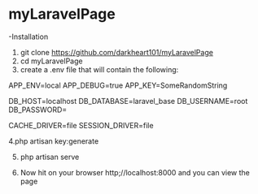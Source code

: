 # myLaravelPage

-Installation 

1. git clone https://github.com/darkheart101/myLaravelPage
2. cd myLaravelPage
3. create a .env file that will contain the following:

APP_ENV=local
APP_DEBUG=true
APP_KEY=SomeRandomString

DB_HOST=localhost
DB_DATABASE=laravel_base
DB_USERNAME=root
DB_PASSWORD=

CACHE_DRIVER=file
SESSION_DRIVER=file

4.php artisan key:generate

5. php artisan serve

6. Now hit on your browser http;//localhost:8000 and you can view the page

